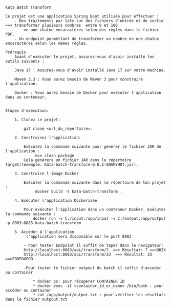     Kata Batch Transform

    Ce projet est une application Spring Boot utilisée pour effectuer :
        . Des traitements par lots sur des fichiers d'entrée et de sortie ==> transformer plusieurs nombres  entre 0 et 100 
            en une chaîne encaractères selon des règles dans le fichier PDF.
        . Un endpoint permettant de transformer un nombre en une chaîne encaractères selon les memes règles.

    Prérequis
        Avant d'exécuter le projet, assurez-vous d'avoir installé les outils suivants :

        Java 17 : Assurez-vous d'avoir installé Java 17 sur votre machine.

        Maven 3.3 : Vous aurez besoin de Maven 3 pour construire l'application.

        Docker : Vous aurez besoin de Docker pour exécuter l'application dans un conteneur.


    Étapes d'exécution:

        1. Clonez ce projet:

            git clone <url_du_repertoire>.

        2. Construisez l'application:

            Exécutez la commande suivante pour générer le fichier JAR de l'application :
                .mvn clean package
            Cela générera un fichier JAR dans le répertoire target/(exemple: Kata-batch-transform-0.0.1-SNAPSHOT.jar).

        3. Construire l'image Docker

            Exécuter la commande suivante dans le répertoire de ton projet :
                 docker build -t kata-batch-transform .

        4. Exécuter l'application Dockerisée

            Pour exécuter l'application dans un conteneur Docker. Exécutez la commande suivante :
                docker run -v C:/input:/app/input -v C:/output:/app/output -p 8083:8083 kata-batch-transform
    
        5. Accéder à l'application
             l'application sera disponible sur le port 8083

            - Pour tester Endpoint il suffit de taper dans le navigateur: 
            http://localhost:8083/api/transform/7  ==> Résultat: 7 ==>QUIX
            http://localhost:8083/api/transform/33  ==> Résultat: 33 ==>FOOFOOFOO

            -Pour tester le fichier outpout du batch il suffit d'acceder au container 

                * docker ps: pour récuperer CONTAINER ID
                * docker exec -it <container_id_or_name> /bin/bash : pour accéder au container
                * cat /app/output/output.txt : pour vérifier les résultats dans le fichier outpout.txt
